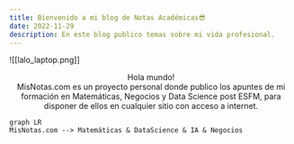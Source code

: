 ```yaml
---
title: Bienvenido a mi blog de Notas Académicas😎
date: 2022-11-29
description: En este blog publico temas sobre mi vida profesional.
---
```

![[lalo_laptop.png]]
<center>
<div className="text-green-500"> Hola mundo!</div>
</center>

<center>
<div className="text-blue-1000"> MisNotas.com es un proyecto personal donde publico los apuntes de mi formación en Matemáticas, Negocios y Data Science post ESFM, para disponer de ellos en cualquier sitio con acceso a internet.</div>
</center>

```mermaid
graph LR 
MisNotas.com --> Matemáticas & DataScience & IA & Negocios 
```